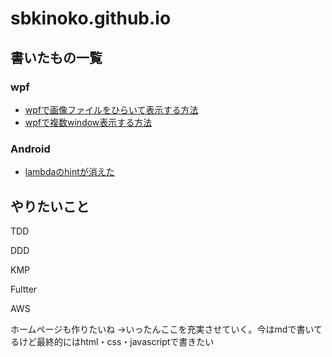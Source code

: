 ﻿# sbkinoko.github.io
## 書いたもの一覧
### wpf
- [wpfで画像ファイルをひらいて表示する方法](https://sbkinoko.github.io/wpf/image_road_button/image_road_button)
- [wpfで複数window表示する方法](https://sbkinoko.github.io/wpf/show_windows/show_windows)

### Android
- [lambdaのhintが消えた](https://sbkinoko.github.io/android/display-scope.html)
 
## やりたいこと

TDD

DDD

KMP

Fultter

AWS

ホームページも作りたいね
→いったんここを充実させていく。今はmdで書いてるけど最終的にはhtml・css・javascriptで書きたい
